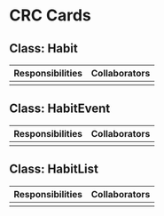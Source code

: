 # CRC Cards

## Class: Habit

| Responsibilities | Collaborators |
| ---------------- | ------------- |
|                  |               |

## Class: HabitEvent

| Responsibilities | Collaborators |
| ---------------- | ------------- |
|                  |               |

## Class: HabitList

| Responsibilities | Collaborators |
| ---------------- | ------------- |
|                  |               |
